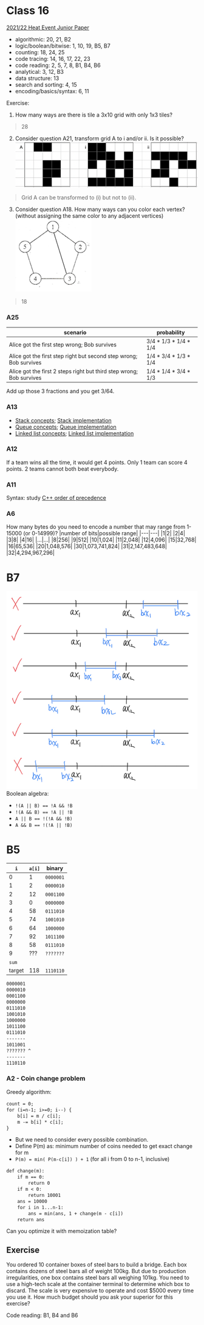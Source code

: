 # Class 16
[2021/22 Heat Event Junior Paper](https://github.com/miyagi-sensei/georgia/blob/main/class15/hkoi22hj.pdf)
- algorithmic: 20, 21, B2
- logic/boolean/bitwise: 1, 10, 19, B5, B7
- counting: 18, 24, 25
- code tracing: 14, 16, 17, 22, 23
- code reading: 2, 5, 7, 8, B1, B4, B6
- analytical: 3, 12, B3
- data structure: 13
- search and sorting: 4, 15
- encoding/basics/syntax: 6, 11

Exercise:
1. How many ways are there is tile a 3x10 grid with only 1x3 tiles?
> 28

2. Consider question A21, transform grid A to i and/or ii. Is it possible? <br>
    ![grids](https://github.com/miyagi-sensei/georgia/blob/main/class15/ex2.png)
> Grid A can be transformed to (i) but not to (ii).

3. Consider question A18. How many ways can you color each vertex? (without assigning the same color to any adjacent vertices)<br>
    ![pentagon](https://github.com/miyagi-sensei/georgia/blob/main/class15/ex3.png)
> 18

### A25
|scenario|probability|
|---|---|
|Alice got the first step wrong; Bob survives|3/4 * 1/3 * 1/4 * 1/4|
|Alice got the first step right but second step wrong; Bob survives|1/4 * 3/4 * 1/3 * 1/4|
|Alice got the first 2 steps right but third step wrong; Bob survives|1/4 * 1/4 * 3/4 * 1/3|
Add up those 3 fractions and you get 3/64.

### A13
- [Stack concepts](https://youtu.be/F1F2imiOJfk); [Stack implementation](https://youtu.be/sFVxsglODoo)
- [Queue concepts](https://youtu.be/XuCbpw6Bj1U); [Queue implementation](https://youtu.be/okr-XE8yTO8)
- [Linked list concepts](https://youtu.be/NobHlGUjV3g); [Linked list implementation](https://youtu.be/NobHlGUjV3g)

### A12
If a team wins all the time, it would get 4 points. Only 1 team can score 4 points. 2 teams cannot both beat everybody.

### A11
Syntax: study [C++ order of precedence](https://en.cppreference.com/w/cpp/language/operator_precedence)

### A6
How many bytes do you need to encode a number that may range from 1-15000 (or 0-14999)?
|number of bits|possible range|
|---|---|
|1|2|
|2|4|
|3|8|
|4|16|
|...|...|
|8|256|
|9|512|
|10|1,024|
|11|2,048|
|12|4,096|
|15|32,768|
|16|65,536|
|20|1,048,576|
|30|1,073,741,824|
|31|2,147,483,648|
|32|4,294,967,296|

# B7
![](https://github.com/miyagi-sensei/georgia/blob/main/class16/B7.jpeg)<br>
Boolean algebra: 
- `!(A || B) == !A && !B`
- `!(A && B) == !A || !B`
- `A || B == !(!A && !B)`
- `A && B == !(!A || !B)`

# B5
|`i`|`a[i]`|binary|
|---|---|---|
|0|1|`0000001`|
|1|2|`0000010`|
|2|12|`0001100`|
|3|0|`0000000`|
|4|58|`0111010`|
|5|74|`1001010`|
|6|64|`1000000`|
|7|92|`1011100`|
|8|58|`0111010`|
|9|???|`???????`|
|`sum`|   |   |
|target|118|`1110110`|
```
0000001
0000010
0001100
0000000
0111010
1001010
1000000
1011100
0111010
-------
1011001
??????? ^
-------
1110110
```

### A2 - Coin change problem
Greedy algorithm:
```
count = 0;
for (i=n-1; i>=0; i--) {
    b[i] = m / c[i];
    m -= b[i] * c[i];
}
```
- But we need to consider every possible combination.
- Define P(m) as: minimum number of coins needed to get exact change for m
- `P(m) = min( P(m-c[i]) ) + 1`         (for all i from 0 to n-1, inclusive)
```
def change(m):
    if m == 0:
        return 0
    if m < 0:
        return 10001
    ans = 10000
    for i in 1...n-1:
        ans = min(ans, 1 + change(m - c[i])
    return ans
```
Can you optimize it with memoization table?

## Exercise
You ordered 10 container boxes of steel bars to build a bridge. Each box contains dozens of steel bars all of weight 100kg. But due to production irregularities, one box contains steel bars all weighing 101kg. You need to use a high-tech scale at the container terminal to determine which box to discard. The scale is very expensive to operate and cost $5000 every time you use it. How much budget should you ask your superior for this exercise?

Code reading: B1, B4 and B6

